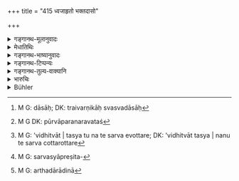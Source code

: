 +++
title = "415 ध्वजाहृतो भक्तदासो"

+++

<details><summary>गङ्गानथ-मूलानुवादः</summary>

There are seven kinds of slaves—(1) captured under a banner, (2) slave on food, (3) born in the house, (4) bought, (5) presented, (6) hereditary, and (7) slave by punishment.—(415)
</details>

<details><summary>मेधातिथिः</summary>

**ध्वज**ग्रहणं वाहनोपलक्षणार्थम् । ध्वजिनी सेनोच्यते । तत **आहृतः** । संग्रामे जितः सन् दासीकृतः । 

- <u>किं</u> पुनर् इदं क्षत्रियस्य वचनम्, युद्धे जितः क्षत्रियो दासीभवति । 

- <u>नेति</u> ब्रूमः, शूद्रस्यैव प्रकृतत्वात्, "दास्यायैव सृष्टो ऽसौ" (म्ध् ८.४१३) इति । स्वामिनं जित्वा तदीयो दास **आहृतः** । आहर्तुर् दास्यं प्रतिपद्यते । 

- <u>ननु</u> शूद्रस्य विशेषेणैव दास्यम् उक्तम्, "निसर्गजं तत् तस्य" (म्ध् ८.४१४) इति ।

- <u>नैवम्</u> । तथा सत्य् अव्यवस्था स्यात्, कस्यासौ दास इति न विज्ञायते । सर्वे हि त्रैवर्णिकास् तस्य दास्याः[^३९९] । स्वधर्मम् अनुवृत्तस्य[^४००] चानियमो ऽविधित्वात् । 


[^४००]:
     M G DK: pūrvāparanaravataś


[^३९९]:
     M G: dāsāḥ; DK: traivarṇikāḥ svasvadāsāḥ

- <u>अन्ये</u> तु[^४०१] "सर्वे चोत्तरोत्तरं परिचरेयुः" (ग्ध् १०.६६) इति क्षत्रियादीनाम् अपि दास्यम् अस्ति । 


[^४०१]:
     M G: 'vidhitvāt | tasya tu na te sarva evottare; DK: 'vidhitvāt tasya | nanu te sarva cottarottare

- <u>तद् असत्</u> । अन्यद् दास्यम्, अन्या परिचर्या । निकृष्टकर्मकारित्वम् अप्य् अज्ञातस्य दास्यम् । सर्वस्य प्रेषितस्याप्रतिबन्धः[^४०२] । परिचर्या तु शरीरसंवाहनम् अर्थदारादिरक्षाधिकारः[^४०३] । नारदेन चैतत् प्रपञ्चितम् (न्स्म् ५.२४–४२) । 


[^४०३]:
     M G: arthadārādinā


[^४०२]:
     M G: sarvasyāpreṣita-

- भक्तलाभार्थं दास्यं प्रतिपन्नो **भक्तदासः** । गृहे जातो **गृहजः** । दास्याम् उत्पन्नो गर्भदासः । **क्रीतो** बूल्येन स्वामिनः सकाशात् । **दत्रिमः** प्रीत्यादृष्टार्थं वा दत्तः । क्रमागतः **पैत्रिकः** । अथ गृहजस्यास्य च को विशेषः । गृहजस् तदीयायाम् एव दास्यां जात इतरस् तु क्रमागतः । **दण्डदासो** राज्ञे दण्डं दातुम् अशक्तो दासीक्रियते । 

- "कर्मणापि समं कुर्यात्" (म्ध् ८.१७७) इत्य् अवर्णस्यापि दास्यम् <u>इच्छन्ति</u> । 

- <u>तद् अयुक्तम्</u> । अन्यद् दास्यम् अन्यच् च तत्कर्मकारित्वम् । न चायं दण्डो येनान्तर्भवेत् । न च दासयोनिपुरुषधारणम् उक्तम्, केवलं कर्मणापीति । तथा दासकर्माप्य् अस्ति । 

> <u>ननु च</u> धर्मोपनतो ऽपि शूद्रो दास इष्यते । तत्र कथं **सप्त दासयोनयः** । 

<u>नैष दोषः</u> । न तस्योत्पत्तिकं दासत्वम् । इच्छाधीनत्वाद् धर्मार्थिनः ।  
न हि तस्य दान+आधान+++(←ऋणाद्यर्थे)+++-क्रिया युज्यन्ते,[^४०४] क्रीत-गृह-जादि-दासवत् ।  
एवं ह्य् उक्तम्- "यथा यथा हि सद्वृत्तम्" (म्ध् १०.१२८) इति ।  
तेनैवं ब्रुवतैतत् प्रदर्शितं भवति- न तस्य नित्यं दास्यं, किं तर्हि - फलविशेषार्थिनः ।  
ततश् चानिच्छतो न[^४०५] दास्यम् अस्ति ।  
अतो यदि शूद्रो विद्यमान-धनः[^४०६] स्वातन्त्र्येण जीवेद्, ब्राह्मणाद्य्-अनपाश्रितो - न जातु दुष्येत् ॥ ८.४१५ ॥
</details>

<details><summary>गङ्गानथ-भाष्यानुवादः</summary>

The term ‘*Dhvajā*’ ‘*banner*’ stands for the *chariot*;

hence ‘*Dhvajinī*’ means the *army*; ho who is captured ‘*under the banner*’ is the captive of war, who is made a slave.

“What is stated here,—does it refer to the *Kṣatriya*,—the meaning being that the Kṣatriya made captive in war becomes a slave?”

Not so, we reply; since it is the *Śūdra* that forms the subject-matter of the context; as is clear from the preceding statement—‘it is for the purpose of servitude that he has been created.’ What the text refers to is the case where the owner of the slave having been defeated in battle, the slave is brought over and enslaved by the captor.

“as a matter of fact, servitude has been declared to be for *all Śūdras*—when for instance it was asserted that servitude is ‘innate in him.’”

It is not so; for in that case there would be a great confusion; as it would not be ascertained to whom a certain slave belongs; since all the three higher castes would be their masters, to be served by them. Hence there would be no restriction. Then again, all that has been asserted before (regarding servitude being ‘innate’ in the *Śūdra* and all that) is not of the nature of an injunction. Further, there is the declaration that ‘among the castes each of the following shall serve the preceding’ (Gautama, 10.66),—by which the *Kṣatriya* and the *Vaiṣhya* also would have to be regarded as slaves.

All this however is not right. ‘Serving’ is one thing and ‘slavery’ is another. Slavery consists in doing servile work, and in not objecting to going anywhere he may be sent to; while ‘service’ may consist in shampooing the body, guarding the family or property and so forth. All this has been dealt with in detail by Nārada.

‘*Slave on food*’—he who has accepted slavery for obtaining food.

‘*Born in the house*’—*i.e*., born of a slave-girl.

‘*Bought*’—from the former master, for a price.

‘*Presented*’—given to one, either through love, or for the purpose of acquiring spiritual merit.

‘*Hereditary*’—who has belonged to the family through a line of ancestors.

“What is the difference between this last and the slave *born in the house*?”

The latter is one born of a slave-girl that may have been acquired by the master himself, while the other is hereditary.

‘*Enslaved for punishment*’—one who, being incapable of paying the king’s fines, is made a slave.

In fact, according to some people, such slaves are possible for the other castes also, in view of what has been said regarding the propriety of repaying a debt even by manual labour.

But this is not right; as ‘slavery’ is one thing and ‘doing manual work’ is something totally different. Nor is the case cited a case of ‘punishment,’ whereby it could be included under the present head. Then again, when it is said that debts may be repaid ‘by manual work also,’ it does not necessarily mean ‘slavery,’ though this also may be one kind of ‘work.’

“When the *Śūdra* works as a slave entirely through considerations of his duty, why should there be only *seven* kinds of slaves?”

There is no force in this objection. Because in his case ‘slavery’ is not innate in him; it is purely voluntary wish him; he having recourse to it only with a view to acquiring merit. And further, such a slave cannot be given away or pledged;—as the bought and house-born slaves can. In fact the *Śūdra* in question is guided by what has been declared (under 10.128) regarding the Śūdra ‘imitating the behaviour of the virtuous, etc., etc.’; and by this it is clearly implied that slavery is not inherent in him; he takes to it only with a view to a definite result. Hence there is real ‘slavery’ only when it is involuntary. So that if a *Śūdra* has property of his own and lives upon it, not supporting himself by depending upon the Brāhmaṇa and others, he does nothing wrong.—(415)
</details>

<details><summary>गङ्गानथ-टिप्पन्यः</summary>

*Cf*. 8.49, 177 and 9.229.

‘*Dhvajāhṛtaḥ*’—‘Captured in war’ (Medhātithi);—‘who has become a slave by marrying a slave-girl’ (Nārāyaṇa).

‘*Daṇḍadāsaḥ*’—‘Enslaved for debt’ (Medhātithi);—‘enslaved for having abandoned a religious order’. (Nārāyaṇa and Nandana).

This verse is quoted in *Aparārka* (p. 789), which explains ‘*daṇḍadāsa*’ as ‘one who has been enslaved in payment of fine imposed,’ and adds that the list here given is not meant to be exhaustive.

It is quoted in *Mitākṣarā* (2.181), which remarks that the list is not exhaustive; and *Bālambhaṭṭī* explains ‘*dhvajadāsa*’ as ‘a captive of war,’—‘*daṇḍadāsa*’ as ‘one who has abandoned a religious order and has not performed the consequent expiatory rite, and has thereupon, by way of punishment, been made by the king a life-long slave.

It is quoted in *Parāśaramādhava* (Vyavahāra, p. 240), which also notes that the list is not exhaustive.
</details>

<details><summary>गङ्गानथ-तुल्य-वाक्यानि</summary>

**(verses 8.410-418)  
**

See Comparative notes for [Verse 8.410].
</details>

<details><summary>भारुचिः</summary>

**ध्वजाहृतो** युद्धनिर्जितः । **भक्तदास** उदरप्रविष्टः । **गृहजो** दासीपुत्रः । **कृईतदत्त्रिमौ** प्रसिद्धौ । **पैत्रिको** दासीपुत्रः पितृपर्यायागतः । दण्डदासस् त्व् अविद्यमानधनो दण्डितः दण्डेनात्मानं प्रवेशयति । एताः सप्त **दासयोनयः** । आसाम् मध्ये अन्यतमयाप्य् उपेतो दासाख्यं लभते । यस् तु विद्यमानविभवः शूद्रः स्वशक्त्या जीवति नासौ परमार्थतो दासो वेदितव्यः । इतरथास्यानर्थक्यम् अस्य दासयोन्यर्थस्य श्लोकस्य स्यात् ॥ ८.४१३ ॥
</details>

<details><summary>Bühler</summary>

415	There are slaves of seven kinds, (viz.) he who is made a captive under a standard, he who serves for his daily food, he who is born in the house, he who is bought and he who is given, he who is inherited from ancestors, and he who is enslaved by way of punishment.
</details>
